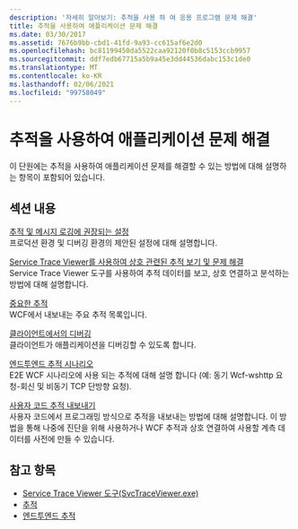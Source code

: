 ```yaml
---
description: '자세히 알아보기: 추적을 사용 하 여 응용 프로그램 문제 해결'
title: 추적을 사용하여 애플리케이션 문제 해결
ms.date: 03/30/2017
ms.assetid: 7676b9bb-cbd1-41fd-9a93-cc615af6e2d0
ms.openlocfilehash: bc81199450da5522caa92120f0b8c5153ccb9957
ms.sourcegitcommit: ddf7edb67715a5b9a45e3dd44536dabc153c1de0
ms.translationtype: MT
ms.contentlocale: ko-KR
ms.lasthandoff: 02/06/2021
ms.locfileid: "99758049"
---
```

# <a name="using-tracing-to-troubleshoot-your-application"></a>추적을 사용하여 애플리케이션 문제 해결

이 단원에는 추적을 사용하여 애플리케이션 문제를 해결할 수 있는 방법에 대해 설명하는 항목이 포함되어 있습니다.  
  
## <a name="in-this-section"></a>섹션 내용  

 [추적 및 메시지 로깅에 권장되는 설정](recommended-settings-for-tracing-and-message-logging.md)  
 프로덕션 환경 및 디버깅 환경의 제안된 설정에 대해 설명합니다.  
  
 [Service Trace Viewer를 사용하여 상호 관련된 추적 보기 및 문제 해결](using-service-trace-viewer-for-viewing-correlated-traces-and-troubleshooting.md)  
 Service Trace Viewer 도구를 사용하여 추적 데이터를 보고, 상호 연결하고 분석하는 방법에 대해 설명합니다.  
  
 [중요한 추적](significant-traces.md)  
 WCF에서 내보내는 주요 추적 목록입니다.  
  
 [클라이언트에서의 디버깅](debugging-on-the-client.md)  
 클라이언트가 애플리케이션을 디버깅할 수 있도록 합니다.  
  
 [엔드투엔드 추적 시나리오](end-to-end-tracing-scenarios.md)  
 E2E WCF 시나리오에 사용 되는 추적에 대해 설명 합니다 (예: 동기 Wcf-wshttp 요청-회신 및 비동기 TCP 단방향 요청).  
  
 [사용자 코드 추적 내보내기](emitting-user-code-traces.md)  
 사용자 코드에서 프로그래밍 방식으로 추적을 내보내는 방법에 대해 설명합니다. 이 방법을 통해 나중에 진단을 위해 사용하거나 WCF 추적과 상호 연결하여 사용할 계측 데이터를 사전에 만들 수 있습니다.  
  
## <a name="see-also"></a>참고 항목

- [Service Trace Viewer 도구(SvcTraceViewer.exe)](../../service-trace-viewer-tool-svctraceviewer-exe.md)
- [추적](index.md)
- [엔드투엔드 추적](end-to-end-tracing.md)
